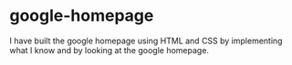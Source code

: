 google-homepage
===============

I have built the google homepage using HTML and CSS by implementing what I know and by looking at the google homepage.
